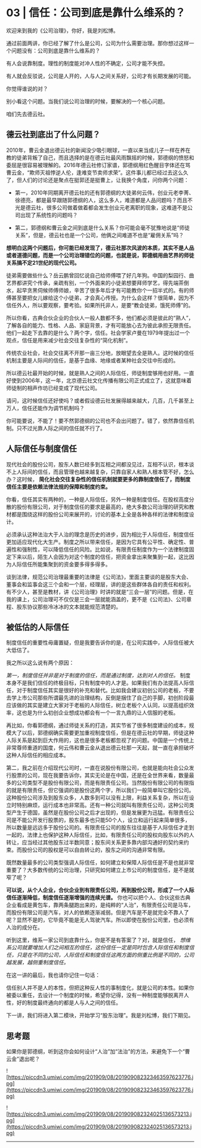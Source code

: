 # 03 | 信任：公司到底是靠什么维系的？

欢迎来到我的《公司治理》，你好，我是刘松博。

通过前面两讲，你已经了解了什么是公司，公司为什么需要治理。那你想过这样一个问题没有：公司到底是靠什么维系的？

有人会说靠制度。理性的制度能对冲人性的不确定，公司才能不失控。

有人就会反驳说，公司是人开的，人与人之间关系好，公司才有长期发展的可能。

你觉得谁说的对？

别小看这个问题。当我们说公司治理的时候，要解决的一个核心问题。

咱们先去德云社。

## 德云社到底出了什么问题？

2010年，曹云金退出德云社的新闻没少吸引眼球，一直以来当成儿子一样在养在教的徒弟背叛了自己，而且选择的是在德云社最风雨飘摇的时候，郭德纲的愤怒和委屈是很容易被理解的。2016年德云社修订家谱，郭德纲用红色醒目字体还在骂曹云金，“欺师灭祖悖逆人伦，逢难变节卖师求荣”。这件事儿都已经过去这么久了，但人们的讨论还是聚点在挺郭还是挺曹上，让我换个角度，问你两个问题：

* 第一，2010年同期离开德云社的还有郭德纲的大徒弟何云伟，创业元老李菁、徐德亮，都是最早跟随郭德纲的人，这么多人，难道都是人品问题吗？而且不光是德云社，很多公司做着做着都会发生创业元老离职的现象，这难道不是公司出现了系统性的问题吗？

* 第二，郭德纲和曹云金之间到底是什么关系？你可能会毫不犹豫地说是“师徒关系”，但是，德云社也是一个公司，他俩之间难道不也是“雇佣关系”吗？

 **想明白这两个问题后，你可能已经发现了，德云社那次风波的本质，其实不是人品或者道德问题，而是一个公司治理错位的问题，也就是说，郭德纲用曲艺界的师徒关系搞不定21世纪的现代公司。**

徒弟需要做些什么？岳云鹏曾回忆说自己给师傅喂了好几年狗。中国的梨园行、曲艺界都讲究个传承，亲疏有别，一个外面来的小徒弟想要拜师学艺，得先端茶倒水，起早贪黑伺候师傅师娘，辛苦了很多年后才有可能教你个一招半式的。有的师傅甚至要把女儿嫁给这个小徒弟，才会真心传授。为什么会这样？很简单，因为不信任外人，所以要观察，要考验。如果所托非人，是要“教会徒弟，饿死师傅”的。

所以你看，古典合伙企业的合伙人一般人数都不多，他们都必须是彼此的“熟人”，了解各自的能力、性格、人品、家庭背景，才有可能放心去为彼此承担无限责任。他们一起走下去靠的是什么？两个字，信任。社会学家卢曼在1979年提出过一个观点，信任是用来减少社会交往复杂性的“简化机制”。

传统农业社会，社会交往离不开那一亩三分地，放眼望去全是熟人。这时候的信任机制主要是人际间的信任，是基于血缘、地缘或者某种社会交往中形成的。

所以德云社最开始的时候，就是熟人之间的人际信任，师徒制度够用也好用。一直好使到2006年，这一年，北京德云社文化传播有限公司正式成立了，这就意味着师徒制的相声作坊已经变成了现代公司。

请问，这时候信任还好使吗？或者假设德云社发展得越来越大，几百，几千甚至上万人，信任还能作为调节机制吗？

你可能要说，不能了！要不然郭德纲的公司也不会出问题了。错了，依然靠信任机制。只不过光靠人际之间的信任就不行了。

## 人际信任与制度信任

现代社会的股份公司，股东人数已经多到互相之间都没见过，互相不认识，根本谈不上人际间的信任，而且管理也越来越复杂，只靠自家人和熟人根本管不好，怎么办？这时候， **简化社会交往复杂性的信任机制就要更多的靠制度信任了，而制度信任主要是依赖法律法规的保障和制度约束。**

你看，信任其实有两种的，一种是人际信任，另外一种是制度信任。在股权高度分散的股份有限公司，对于制度信任的要求是最高的，绝大多数公司治理的研究和教材都是围绕这样的股份公司来展开的，讨论的基本上全是各种各样的法律和制度设计。

必须承认这种法治大于人治的理念是历史的进步，因为相比于人际信任，制度信任更加适应现代化大生产。制度之所以带来信任，是因为它具有公平性、确定性、普遍性和强制性，可以降低信任的风险。比如说，有限责任制度作为一个法律制度固定下来以后，陌生人会因为对这个制度的信任，把资金拿出来聚集到一起，这比因为人际信任所能集聚到的资金要多得多得多。

谈到法律，规范公司治理最重要的法律是《公司法》，里面主要谈的是股东大会、董事会和监事会这三个会和一个层，经理层，讲的是这些群体各自的责任和权利。有不少人，甚至是教材，讲《公司治理》时讲的就是“三会一层”的问题。但是，在我的课上，公司治理可不仅仅是三会一层就能涵盖的，更不是《公司法》、公司章程、股东协议那些冷冰冰的文本就能规范清楚的。

## 被低估的人际信任

制度信任的重要性毋庸置疑，但是我要告诉你的是，在公司实践中，人际信任被大大低估了。

我之所以这么说有两个原因：

 *第一，制度信任并非是对于制度的信任，而是通过制度，达到对人的信任。* 制度本身不是我们信任的终极目标，只有制度中的人才是。如果我们有办法提高人际信任，对于制度信任其实是很好的补充和替代。比如我会建议初创公司的老板，不要去学上市公司那些所谓最先进的治理结构，反倒是捆住了自己的手脚，初创阶段最应该做的其实是建立大家对于老板的人际信任，树立老板个人认同，以提高组织效率，这也是为什么初创企业想成功都会有一个一言九鼎的让人信服的老板。

再比如，你看郭德纲，通过师徒关系的打造，其实节省了很多制度建设的成本，规模大了以后，郭德纲确实需要更加重视制度信任，但是在德云社的早期，师徒这种人际关系是起到巨大作用的，这也是很多老板都忽视了的问题。中国是一个传统上非常尊师重道的国度，何云伟和曹云金从退出德云社那一天起，就一直在承担破坏这种人际信任的相应成本。

第二，我之前在介绍现代公司时，一直在说股份有限公司，也就是能向社会公众发行股票的公司，现在我要告诉你，其实无论是在中国，还是在全世界来看，数量最多的公司类型不是股份有限公司，而是有限责任公司。当然股份有限公司的有限指的就是有限责任，但它强调的是股份这两个字，所以我们一般简单叫它股份公司。这种股份公司涉及到股东众多，人数多到可以没有上限，利益关系复杂，所以在设立时特别麻烦，运行成本也非常高。还有一种公司就叫有限责任公司，这种公司类型产生于德国，虽然是在股份公司之后才出现的，但是发展更为迅猛。有限责任公司是不能公开发行股票的，股东最多也只能50个人，设立和运行起来简单很多，所以数量是远远多于股份公司的。有限责任公司的股东往往是基于人际信任才走到一起的，法律上也保护这种人际信任，比如，有限责任公司的股权向股东以外的人转让，应当经过其他股东过半数同意；股东间关系更多靠内部沟通好的契约来约束。而股份公司的股权是可以自由转让的，股东之间的沟通非常有限。

既然数量最多的公司类型强调人际信任，如何建立和保障人际信任是不是也就非常重要了？大多数传统的公司治理，只研究如何建立上市公司的制度信任，是不是就窄了呢？

 **可以说，从个人企业，合伙企业到有限责任公司，再到股份公司，形成了一个人际信任逐渐降低，制度信任逐渐增强的连续光谱。** 你也可以把个人、合伙这些古典企业看成是黄包车，靠两条腿跑出来的，是纯粹的“人治”，有限责任公司是马车，而股份有限公司是汽车，对人的依赖逐渐减弱。但是汽车是不是就完全不靠人了呢？显然不是的，它毕竟不能是无人驾驶汽车。所以即使在股份公司里，也必须有人治的成分在。

听到这里，维系一家公司到底靠什么，你是不是有答案了？对，就是信任， *想维系公司就要增加人们之间相互的信任，这份信任一定是同时包含人际信任和制度信任，只是在不同的公司，人际信任和制度信任这两方面的侧重比例是不同的，公司越发展，越侧重制度信任。*

在这一讲的最后，我也请你记住一句话：

信任别人并不是人的本性，但把这种反人性的事制度化，就是公司的本性。如果你被委以重任，去设计一个制度的时候，希望你记得，没有一种制度能够脱离开人性，好的制度最终通向的都是人与人之间的信任。

下一讲，我们将进入第二模块，开始学习“股东治理”。我是刘松博，我们下期见。

## 思考题

如果你是郭德纲，听到这你会如何设计“人治”加“法治”的方法，来避免下一个“曹云金”退出呢？

![https://piccdn3.umiwi.com/img/201909/08/201909082323463597623776.jpg](https://piccdn3.umiwi.com/img/201909/08/201909082323463597623776.jpg)

![https://piccdn3.umiwi.com/img/201909/08/201909082324025136573213.jpg](https://piccdn3.umiwi.com/img/201909/08/201909082324025136573213.jpg)

---
